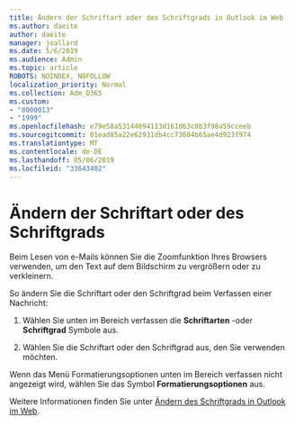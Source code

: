 ```yaml
---
title: Ändern der Schriftart oder des Schriftgrads in Outlook im Web
ms.author: daeite
author: daeite
manager: joallard
ms.date: 5/6/2019
ms.audience: Admin
ms.topic: article
ROBOTS: NOINDEX, NOFOLLOW
localization_priority: Normal
ms.collection: Adm_O365
ms.custom:
- "8000013"
- "1999"
ms.openlocfilehash: e79e58a53144094113d161d63c0b3f98a59cceeb
ms.sourcegitcommit: 01ead85a22e62931db4cc73604b65ae4d923f974
ms.translationtype: MT
ms.contentlocale: de-DE
ms.lasthandoff: 05/06/2019
ms.locfileid: "33643402"
---
```

# <a name="change-font-or-font-size"></a>Ändern der Schriftart oder des Schriftgrads

Beim Lesen von e-Mails können Sie die Zoomfunktion Ihres Browsers verwenden, um den Text auf dem Bildschirm zu vergrößern oder zu verkleinern.
  
So ändern Sie die Schriftart oder den Schriftgrad beim Verfassen einer Nachricht:
  
1. Wählen Sie unten im Bereich verfassen die **Schriftarten** -oder **Schriftgrad** Symbole aus.
    
2. Wählen Sie die Schriftart oder den Schriftgrad aus, den Sie verwenden möchten.
    
Wenn das Menü Formatierungsoptionen unten im Bereich verfassen nicht angezeigt wird, wählen Sie das Symbol **Formatierungsoptionen** aus.
  
Weitere Informationen finden Sie unter [Ändern des Schriftgrads in Outlook im Web](https://support.office.com/article/43a2137f-8c3c-46df-af4a-73a12c9bb86e).